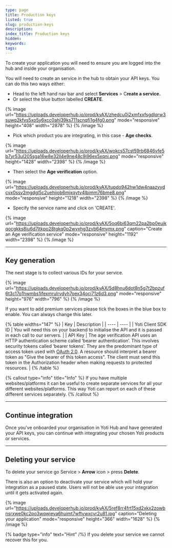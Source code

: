 ```yaml
---
type: page
title: Production keys
listed: true
slug: production-keys
description: 
index_title: Production keys
hidden: 
keywords: 
tags: 
---
```


To create your application you will need to ensure you are logged into the hub and inside your organisation.

You will need to create an service in the hub to obtain your API keys. You can do this two ways either:

- Head to the left hand nav bar and select **Services** &gt; C**reate a service.**
- Or select the blue button labelled **CREATE**.

{% image url="https://uploads.developerhub.io/prod/kvAX/zhedcu0j2xmfxxfsgdlqrw3suwq2kfvs5xo5y6xcc0ahl39ks711scnqfi1g4fg0.png" mode="responsive" height="408" width="2878" %}
{% /image %}

- Pick which product you are integrating, in this case - **Age checks**.

{% image url="https://uploads.developerhub.io/prod/kvAX/wokcs57cst59rb6846vfe5b7yr53ul205sga16w8e32ll4e9ne48c9i96ex5xqni.png" mode="responsive" height="1428" width="2398" %}
{% /image %}

- Then select the **Age verification** option.

{% image url="https://uploads.developerhub.io/prod/kvAX/tupdo942hw1dw4naazyydcvx0ssy2mgdgl5c2uehijob6mjxqvtv4lbimm76bme8.png" mode="responsive" height="1218" width="2398" %}
{% /image %}

- Specify the service name and click on 'CREATE'.

{% image url="https://uploads.developerhub.io/prod/kvAX/5oq6bi63qm22pa2bp0eujkqocgkks8iu6d7ltkpo28tgkq0p2wyxhg3zvb64mymx.png" caption="Create an Age verification service" mode="responsive" height="1192" width="2398" %}
{% /image %}

---

## Key generation

The next stage is to collect various IDs for your service.

{% image url="https://uploads.developerhub.io/prod/kvAX/5d8hnu6dot8n5g7t2bpzuf6t3c17o1hwmbs1ifexmrulrvdyh7oex34ocj71z6d3.png" mode="responsive" height="976" width="796" %}
{% /image %}

If you want to add premium services please tick the boxes in the blue box to enable. You can always change this later.

{% table widths="147" %}
| Key | Description | 
| ---- | ---- | 
| Yoti Client SDK ID | You will need this on your backend to initialise the API and it is passed in each call to our servers. | 
| API Key | The age verification API uses an HTTP authentication scheme called ‘bearer authentication’. This involves security tokens called ‘bearer tokens’. They are the predominant type of access token used with [OAuth 2.0](https://oauth.net/2/). A resource should interpret a bearer token as "Give the bearer of this token access". The client must send this token in the Authorization header when making requests to protected resources. | 
{% /table %}

{% callout type="info" title="Info" %}
If you have multiple websites/platforms it can be useful to create separate services for all your different websites/platforms. This way Yoti can report on each of these different services separately.
{% /callout %}

---

## Continue integration

Once you've onboarded your organisation in Yoti Hub and have generated your API keys, you can continue with integrating your chosen Yoti products or services.

---

## Deleting your service

To delete your service go Service &gt; **Arrow** icon &gt; press **Delete**.

There is also an option to deactivate your service which will hold your integration as a paused state. Users will not be able use your integration until it gets activated again.

{% image url="https://uploads.developerhub.io/prod/kvAX/5ref8rr4frt15xd2xkx2zowbnsrxwe0kc2po3wqwjeya6huimt7wftywxcyr2u81.jpg" caption="Deleting your application" mode="responsive" height="366" width="1628" %}
{% /image %}

{% badge type="info" text="Hint" /%} If you delete your service we cannot recover this for you.